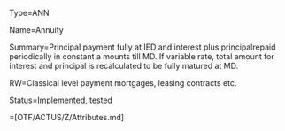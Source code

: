 Type=ANN

Name=Annuity

Summary=Principal payment fully at IED and interest plus	principalrepaid periodically in constant a mounts till MD. If variable rate,	total amount for interest and principal is recalculated to be fully matured at MD.

RW=Classical level payment mortgages, leasing contracts etc.

Status=Implemented, tested

=[OTF/ACTUS/Z/Attributes.md]
